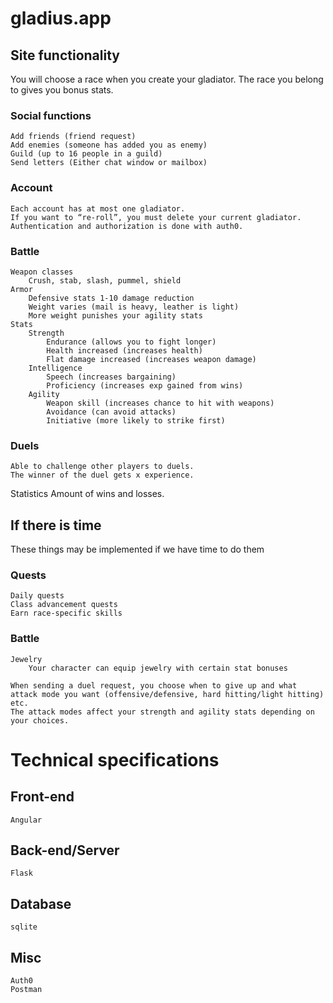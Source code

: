# gladius.app

## Site functionality 

You will choose a race when you create your gladiator. The race you belong to gives you bonus stats.  

### Social functions
	Add friends (friend request)
	Add enemies (someone has added you as enemy) 
	Guild (up to 16 people in a guild)
	Send letters (Either chat window or mailbox)

### Account
	Each account has at most one gladiator.
	If you want to “re-roll”, you must delete your current gladiator. 
	Authentication and authorization is done with auth0.
	
### Battle
	Weapon classes
		Crush, stab, slash, pummel, shield
	Armor 
		Defensive stats 1-10 damage reduction
		Weight varies (mail is heavy, leather is light) 
		More weight punishes your agility stats
	Stats
		Strength
			Endurance (allows you to fight longer)
			Health increased (increases health)
			Flat damage increased (increases weapon damage)
		Intelligence
			Speech (increases bargaining)
			Proficiency (increases exp gained from wins)
		Agility
			Weapon skill (increases chance to hit with weapons)
			Avoidance (can avoid attacks)
			Initiative (more likely to strike first)
			
### Duels
	Able to challenge other players to duels. 
	The winner of the duel gets x experience. 

Statistics
Amount of wins and losses.


## If there is time

These things may be implemented if we have time to do them 

### Quests 
	Daily quests
	Class advancement quests
	Earn race-specific skills
	
### Battle
	Jewelry 
		Your character can equip jewelry with certain stat bonuses

	When sending a duel request, you choose when to give up and what attack mode you want (offensive/defensive, hard hitting/light hitting) etc.
	The attack modes affect your strength and agility stats depending on your choices. 

# Technical specifications

## Front-end
	Angular
	
## Back-end/Server
	Flask
	
## Database
	sqlite
	
## Misc
	Auth0
	Postman
